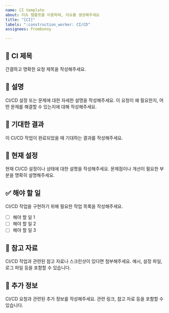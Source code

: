 ```yaml
---
name: CI template
about: 이슈 템플릿을 이용하여, 이슈를 생성해주세요
title: "[CI]"
labels: ":construction_worker: CI/CD"
assignees: frombunny

---
```


## 🚀 CI 제목
간결하고 명확한 요청 제목을 작성해주세요.

## 📖 설명
CI/CD 설정 또는 문제에 대한 자세한 설명을 작성해주세요. 이 요청이 왜 필요한지, 어떤 문제를 해결할 수 있는지에 대해 작성해주세요.

## 🎯 기대한 결과
이 CI/CD 작업이 완료되었을 때 기대하는 결과를 작성해주세요.

## 🔄 현재 설정
현재 CI/CD 설정이나 상태에 대한 설명을 작성해주세요. 문제점이나 개선이 필요한 부분을 명확히 설명해주세요.

## ✅ 해야 할 일
CI/CD 작업을 구현하기 위해 필요한 작업 목록을 작성해주세요.
- [ ] 해야 할 일 1
- [ ] 해야 할 일 2
- [ ] 해야 할 일 3

## 📸 참고 자료
CI/CD 작업과 관련된 참고 자료나 스크린샷이 있다면 첨부해주세요. 예시, 설정 파일, 로그 파일 등을 포함할 수 있습니다.

## 📂 추가 정보
CI/CD 요청과 관련된 추가 정보를 작성해주세요. 관련 링크, 참고 자료 등을 포함할 수 있습니다.
